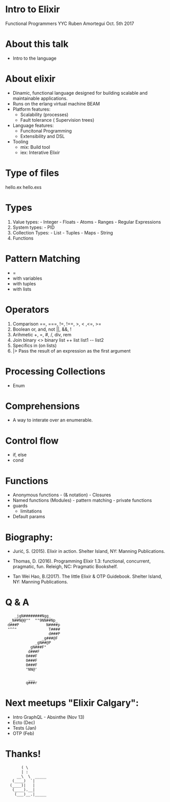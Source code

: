 # Intro to Elixir
   Functional Programmers YYC
         Ruben Amortegui
          Oct. 5th 2017

# About this talk
  - Intro to the language

# About elixir
  - Dinamic, functional language
    designed for building scalable 
    and maintainable applications.
  - Runs on the erlang virtual machine BEAM
  - Platform features:
    - Scalability (processes)
    - Fault tolerance ( Supervision trees)
  - Language features:
    - Funcitonal Programming
    - Extensibility and DSL
  - Tooling
    - mix: Build tool
    - iex: Interative Elixir
# Type of files
  hello.ex
  hello.exs
# Types
  1. Value types:
    - Integer
    - Floats
    - Atoms
    - Ranges
    - Regular Expressions
  2. System types:
    - PID
  3. Collection Types:
    - List
    - Tuples
    - Maps
    - String 
  4. Functions
# Pattern Matching
  - =
  - with variables
  - with tuples
  - with lists
# Operators
  1. Comparison
    ==, ===, !=, !==, >, < ,<=, >=
  2. Boolean
      or, and, not
      ||, &&, !
  3. Arihmetic
      +, =, #, /, div, rem
  4. Join
      binary <> binary
      list ++ list 
      list1 -- list2
  5. Specifics
      in (on lists)
  6.  |>
      Pass the result of an expression
      as the first argument
# Processing Collections
  - Enum

# Comprehensions
  - A way to interate over an enumerable.

# Control flow
  - if, else
  - cond

# Functions
  *  Anonymous functions
    - (& notation)
    - Closures
  *  Named functions (Modules)
    - pattern matching
    - private functions
  * guards
    - limitations
  * Default params


# Biography:

  - Jurić, S. (2015). Elixir in action. Shelter Island, NY: Manning Publications.

  - Thomas, D. (2016). Programming Elixir 1.3: functional, concurrent, pragmatic, fun. Releigh, NC: Pragmatic Bookshelf.

  - Tan Wei Hao, B.(2017). The little Elixir & OTP Guidebook. Shelter Island, NY: Manning Publications.


# Q & A

        _jgN########Ngg_
      _N##N@@""  ""9NN##Np_
     d###P            N####p
     "^^"              T####
                       d###P
                    _g###@F
                 _gN##@P
               gN###F"
              d###F
             0###F
             0###F
             0###F
             "NN@'

              ___
             q###r

# Next meetups "Elixir Calgary":
  - Intro GraphQL - Absinthe (Nov 13)
  - Ecto (Dec)
  - Tests (Jan)
  - OTP (Feb)
  
# Thanks!

           ( \
           | :
         __\  \  _____
       (____)  `|
      (____)|   |
       (____).__|
        (___)__.|_____

